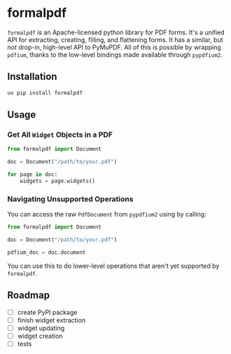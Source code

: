 # formalpdf

`formalpdf` is an Apache-licensed python library for PDF forms.
It's a unified API for extracting, creating, filling, and flattening forms. 
It has a similar, but _not_ drop-in, high-level API to PyMuPDF.
All of this is possible by wrapping `pdfium`, thanks to the low-level bindings made available through `pypdfium2`.

## Installation


```sh
uv pip install formalpdf
```

## Usage

### Get All `Widget` Objects in a PDF

```py
from formalpdf import Document

doc = Document("/path/to/your.pdf")

for page in doc:
    widgets = page.widgets()
```

### Navigating Unsupported Operations

You can access the raw `PdfDocument` from `pypdfium2` using by calling:

```py
from formalpdf import Document

doc = Document("/path/to/your.pdf")

pdfium_doc = doc.document
```

You can use this to do lower-level operations that aren't yet supported by `formalpdf`.

## Roadmap

- [ ] create PyPI package
- [ ] finish widget extraction 
- [ ] widget updating
- [ ] widget creation
- [ ] tests
